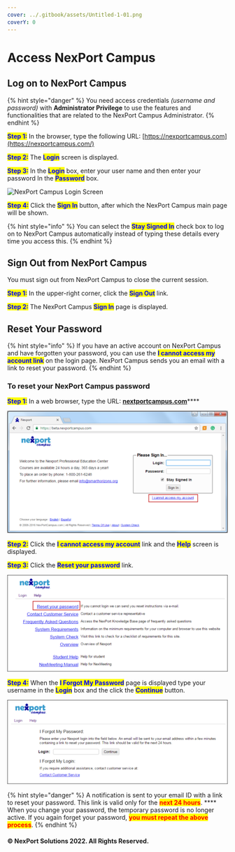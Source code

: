 ```yaml
---
cover: ../.gitbook/assets/Untitled-1-01.png
coverY: 0
---
```


# Access NexPort Campus

## Log on to NexPort Campus

{% hint style="danger" %}
You need access credentials _(username and password)_ with **Administrator Privilege** to use the features and functionalities that are related to the NexPort Campus Administrator.
{% endhint %}

<mark style="color:blue;">**Step 1:**</mark> <mark style="color:blue;"></mark><mark style="color:blue;"></mark> In the browser, type the following URL: [https://nexportcampus.com](https://nexportcampus.com/)

<mark style="color:blue;">**Step 2:**</mark> <mark style="color:blue;"></mark><mark style="color:blue;"></mark> The <mark style="color:blue;">**Login**</mark> screen is displayed.

<mark style="color:blue;">**Step 3:**</mark>  In the <mark style="color:blue;">**Login**</mark> box, enter your user name and then enter your password In the <mark style="color:blue;">**Password**</mark> box.

![NexPort Campus Login Screen](../.gitbook/assets/Login\_Screen\_550x304.png)

<mark style="color:blue;">**Step 4:**</mark>  Click the <mark style="color:blue;">**Sign In**</mark> button, after which the NexPort Campus main page will be shown.

{% hint style="info" %}
You can select the <mark style="color:blue;">**Stay Signed In**</mark> <mark style="color:blue;"></mark><mark style="color:blue;"></mark> check box to log on to NexPort Campus automatically instead of typing these details every time you access this.
{% endhint %}

## Sign Out from NexPort Campus <a href="#log2" id="log2"></a>

You must sign out from NexPort Campus to close the current session.

<mark style="color:blue;">**Step 1:**</mark> <mark style="color:blue;"></mark><mark style="color:blue;"></mark> In the upper-right corner, click the <mark style="color:blue;">**Sign Out**</mark> link.

<mark style="color:blue;">**Step 2:**</mark>  The NexPort Campus <mark style="color:blue;">**Sign In**</mark> page is displayed.

## Reset Your Password <a href="#reset" id="reset"></a>

{% hint style="info" %}
If you have an active account on NexPort Campus and have forgotten your password, you can use the <mark style="color:blue;">**I cannot access my account link**</mark> on the login page. NexPort Campus sends you an email with a link to reset your password.
{% endhint %}

### **To reset your NexPort Campus password**

<mark style="color:blue;">**Step 1:**</mark>  In a web browser, type the URL: [**nextportcampus.com**](https://nexportcampus.com)****

![The LOGIN screen is displayed](<../.gitbook/assets/image (3).png>)

<mark style="color:blue;">**Step 2:**</mark>  Click the <mark style="color:blue;">**I cannot access my account**</mark> link and the <mark style="color:blue;">**Help**</mark> screen is displayed.

<mark style="color:blue;">**Step 3:**</mark>  Click the <mark style="color:blue;">**Reset your password**</mark> link.

![NexPort Campus Help Page](<../.gitbook/assets/image (4).png>)

<mark style="color:blue;">**Step 4:**</mark>  When the <mark style="color:blue;">**I Forgot My Password**</mark> page is displayed type your username in the <mark style="color:blue;">**Login**</mark> box and the click the <mark style="color:blue;">**Continue**</mark> button.

![The "I Forgot My Password" page](<../.gitbook/assets/image (1).png>)

{% hint style="danger" %}
A notification is sent to your email ID with a link to reset your password. This link is valid only for the <mark style="color:red;">**next 24 hours**</mark>. **** When you change your password, the temporary password is no longer active. If you again forget your password, <mark style="color:red;">**you must repeat the above process**</mark>.
{% endhint %}

#### © NexPort Solutions 2022. All Rights Reserved.

